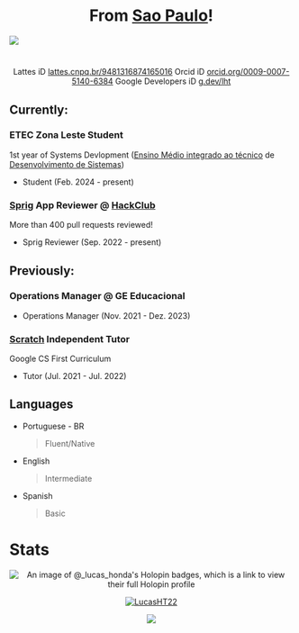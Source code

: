 
<div align="center">
<h1>From <a href="https://en.wikipedia.org/wiki/S%C3%A3o_Paulo">Sao Paulo</a>!</h1>
</div>

[![](https://cloud-8ohhqgghu-hack-club-bot.vercel.app/0image.png)](https://www.tripadvisor.com/Attraction_Review-g303631-d550339-Reviews-Paulista_Avenue-Sao_Paulo_State_of_Sao_Paulo.html#/media-atf/550339/412735725:p/?albumid=-160&type=0&category=-160)

<h1></h1>
<div align="center">
Lattes iD
<a href="https://lattes.cnpq.br/9481316874165016">lattes.cnpq.br/9481316874165016</a>
Orcid iD
<a href="https://orcid.org/0009-0007-5140-6384">orcid.org/0009-0007-5140-6384</a>
Google Developers iD
<a href="https://g.dev/lht">g.dev/lht</a>
</div>
<h2>Currently:</h2>

<h3>ETEC Zona Leste Student</h3>
<p>1st year of Systems Devlopment (<a href="https://www.cps.sp.gov.br/tipo-curso-etec/novotec_habilitacao_tecnica_profissional/">Ensino Médio integrado ao técnico</a> de <a href="https://www.cps.sp.gov.br/cursos-etec/desenvolvimento-de-sistemas/">Desenvolvimento de Sistemas</a>)</p>
<ul>
  <li>Student (Feb. 2024 - present)</li>
</ul>
<h3><a href="https://github.com/hackclub/sprig">Sprig</a> App Reviewer @ <a href="https://hackclub.com">HackClub</a></h3>
<p>More than 400 pull requests reviewed!</p>
<ul>
  <li>Sprig Reviewer (Sep. 2022 - present)</li>
</ul>

<h2>Previously:</h2>
<h3>Operations Manager @ GE Educacional</h3>
<ul>
  <li>Operations Manager (Nov. 2021 - Dez. 2023)</li>
</ul>
<h3><a href="https://scratch.mit.edu/">Scratch</a> Independent Tutor</h3>
<p>Google CS First Curriculum</p>
<ul>
  <li>Tutor (Jul. 2021 - Jul. 2022)</li>
</ul>

## Languages
- Portuguese - BR
  >Fluent/Native
- English
  >Intermediate
- Spanish
  >Basic

  
# Stats

<p align="center">
  <img alt="An image of @_lucas_honda's Holopin badges, which is a link to view their full Holopin profile" src="https://holopin.me/_lucas_honda" />
</p>

<p align="center"><a href="https://github.com/ryo-ma/github-profile-trophy">
  <img src="https://github-profile-trophy.vercel.app/?username=LucasHT22&column=8&margin-w=10&no-frame=true" alt="LucasHT22"/></a>
</p>

<p align="center">
  <img src="https://github-readme-stats.vercel.app/api?username=LucasHT22&count_private=true&show_icons=true&theme=tokyonight&include_all_commits=true"/>
</p>

